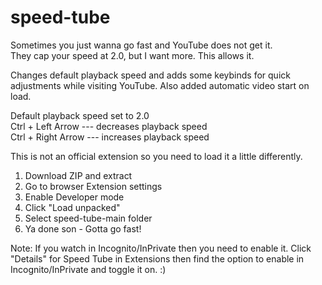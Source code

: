 # speed-tube
Sometimes you just wanna go fast and YouTube does not get it.  
They cap your speed at 2.0, but I want more. This allows it.

Changes default playback speed and adds some keybinds for quick adjustments while visiting YouTube. Also added automatic video start on load.

Default playback speed set to 2.0  
Ctrl + Left Arrow --- decreases playback speed  
Ctrl + Right Arrow --- increases playback speed

This is not an official extension so you need to load it a little differently.

1. Download ZIP and extract
2. Go to browser Extension settings
3. Enable Developer mode
4. Click "Load unpacked"
5. Select speed-tube-main folder
6. Ya done son - Gotta go fast!

Note: If you watch in Incognito/InPrivate then you need to enable it. Click "Details" for Speed Tube in Extensions then find the option to enable in Incognito/InPrivate and toggle it on. :)
